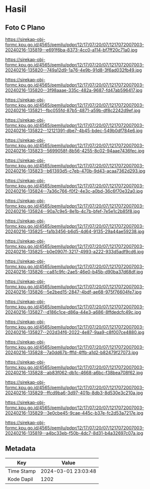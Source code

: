 # Hasil

## Foto C Plano

https://sirekap-obj-formc.kpu.go.id/4565/pemilu/pdpr/12/17/07/20/07/1217072007003-20240216-135819--e691f6ba-8373-4cc0-a114-bf7ff20c71a0.jpg

https://sirekap-obj-formc.kpu.go.id/4565/pemilu/pdpr/12/17/07/20/07/1217072007003-20240216-135820--749a12d9-1a76-4e9b-91d8-3f6ad032fb49.jpg

https://sirekap-obj-formc.kpu.go.id/4565/pemilu/pdpr/12/17/07/20/07/1217072007003-20240216-135820--3f98aaae-335c-482a-9687-fd47ab596417.jpg

https://sirekap-obj-formc.kpu.go.id/4565/pemilu/pdpr/12/17/07/20/07/1217072007003-20240216-135821--fbc055fd-87b5-4871-a59b-df8c2242d9ef.jpg

https://sirekap-obj-formc.kpu.go.id/4565/pemilu/pdpr/12/17/07/20/07/1217072007003-20240216-135822--12121391-dbe7-4b45-bdec-549b0df784e6.jpg

https://sirekap-obj-formc.kpu.go.id/4565/pemilu/pdpr/12/17/07/20/07/1217072007003-20240216-135823--5699058f-8b56-4255-8c02-94aae7436fec.jpg

https://sirekap-obj-formc.kpu.go.id/4565/pemilu/pdpr/12/17/07/20/07/1217072007003-20240216-135823--b61393d5-c7eb-470b-9d43-acaa7362d293.jpg

https://sirekap-obj-formc.kpu.go.id/4565/pemilu/pdpr/12/17/07/20/07/1217072007003-20240216-135824--7a36c766-f0f2-4e3c-a0bd-36c6f70e32a0.jpg

https://sirekap-obj-formc.kpu.go.id/4565/pemilu/pdpr/12/17/07/20/07/1217072007003-20240216-135824--90a7c9e5-8e1b-4c7b-bfef-7e5e1c2b85f8.jpg

https://sirekap-obj-formc.kpu.go.id/4565/pemilu/pdpr/12/17/07/20/07/1217072007003-20240216-135825--fa1b3456-b6d5-4d64-9135-29a44ae59238.jpg

https://sirekap-obj-formc.kpu.go.id/4565/pemilu/pdpr/12/17/07/20/07/1217072007003-20240216-135825--b0e0907f-3217-4993-a222-933d5adf9cd6.jpg

https://sirekap-obj-formc.kpu.go.id/4565/pemilu/pdpr/12/17/07/20/07/1217072007003-20240216-135826--ca81c9fc-2ae5-46e0-b45b-d90ba37d68df.jpg

https://sirekap-obj-formc.kpu.go.id/4565/pemilu/pdpr/12/17/07/20/07/1217072007003-20240216-135826--5e2bed15-2847-4bdf-ae68-975f76604fe7.jpg

https://sirekap-obj-formc.kpu.go.id/4565/pemilu/pdpr/12/17/07/20/07/1217072007003-20240216-135827--d186c1ce-d86a-44e3-a686-8ffdedcfc49c.jpg

https://sirekap-obj-formc.kpu.go.id/4565/pemilu/pdpr/12/17/07/20/07/1217072007003-20240216-135827--202d34f6-2022-4e87-9aa9-c8f007ce4880.jpg

https://sirekap-obj-formc.kpu.go.id/4565/pemilu/pdpr/12/17/07/20/07/1217072007003-20240216-135828--7a0dd67b-fffd-4ffb-a1d2-b82479f27073.jpg

https://sirekap-obj-formc.kpu.go.id/4565/pemilu/pdpr/12/17/07/20/07/1217072007003-20240216-135828--ab83f062-db1c-4668-a6bc-f38bea708f62.jpg

https://sirekap-obj-formc.kpu.go.id/4565/pemilu/pdpr/12/17/07/20/07/1217072007003-20240216-135829--ffcd9ba6-3d97-401b-8db3-8d530e3c210a.jpg

https://sirekap-obj-formc.kpu.go.id/4565/pemilu/pdpr/12/17/07/20/07/1217072007003-20240216-135829--3e0cbe45-9cae-445c-b37e-fc2d53a7217e.jpg

https://sirekap-obj-formc.kpu.go.id/4565/pemilu/pdpr/12/17/07/20/07/1217072007003-20240216-135819--a4bc33eb-f50b-4dc7-8d31-b4a32697c07a.jpg


## Metadata

| Key        | Value               |
| ---------- | ------------------- |
| Time Stamp | 2024-03-01 23:03:48 |
| Kode Dapil | 1202                |



